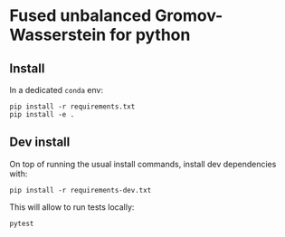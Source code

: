 # Fused unbalanced Gromov-Wasserstein for python

## Install

In a dedicated `conda` env:

```
pip install -r requirements.txt
pip install -e .
```

## Dev install

On top of running the usual install commands, install dev dependencies with:

```
pip install -r requirements-dev.txt
```

This will allow to run tests locally:

```
pytest
```
